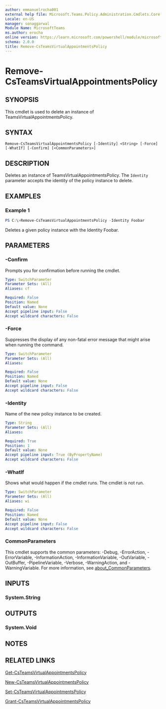```yaml
---
author: emmanuelrocha001
external help file: Microsoft.Teams.Policy.Administration.Cmdlets.Core.dll-Help.xml
Locale: en-US
manager: sonaggarwal
Module Name: MicrosoftTeams
ms.author: erocha
online version: https://learn.microsoft.com/powershell/module/microsoftteams/remove-csteamsvirtualappointmentspolicy
schema: 2.0.0
title: Remove-CsTeamsVirtualAppointmentsPolicy
---
```


# Remove-CsTeamsVirtualAppointmentsPolicy

## SYNOPSIS
This cmdlet is used to delete an instance of TeamsVirtualAppointmentsPolicy.

## SYNTAX

```
Remove-CsTeamsVirtualAppointmentsPolicy [-Identity] <String> [-Force] [-WhatIf] [-Confirm] [<CommonParameters>]
```

## DESCRIPTION
Deletes an instance of TeamsVirtualAppointmentsPolicy. The `Identity` parameter accepts the identity of the policy instance to delete.

## EXAMPLES

### Example 1
```powershell
PS C:\>Remove-CsTeamsVirtualAppointmentsPolicy -Identity Foobar
```

Deletes a given policy instance with the Identity Foobar.

## PARAMETERS

### -Confirm
Prompts you for confirmation before running the cmdlet.

```yaml
Type: SwitchParameter
Parameter Sets: (All)
Aliases: cf

Required: False
Position: Named
Default value: None
Accept pipeline input: False
Accept wildcard characters: False
```

### -Force
Suppresses the display of any non-fatal error message that might arise when running the command.

```yaml
Type: SwitchParameter
Parameter Sets: (All)
Aliases:

Required: False
Position: Named
Default value: None
Accept pipeline input: False
Accept wildcard characters: False
```

### -Identity
Name of the new policy instance to be created.

```yaml
Type: String
Parameter Sets: (All)
Aliases:

Required: True
Position: 1
Default value: None
Accept pipeline input: True (ByPropertyName)
Accept wildcard characters: False
```

### -WhatIf
Shows what would happen if the cmdlet runs.
The cmdlet is not run.

```yaml
Type: SwitchParameter
Parameter Sets: (All)
Aliases: wi

Required: False
Position: Named
Default value: None
Accept pipeline input: False
Accept wildcard characters: False
```

### CommonParameters
This cmdlet supports the common parameters: -Debug, -ErrorAction, -ErrorVariable, -InformationAction, -InformationVariable, -OutVariable, -OutBuffer, -PipelineVariable, -Verbose, -WarningAction, and -WarningVariable. For more information, see [about_CommonParameters](https://go.microsoft.com/fwlink/?LinkID=113216).

## INPUTS

### System.String

## OUTPUTS

### System.Void

## NOTES

## RELATED LINKS
[Get-CsTeamsVirtualAppointmentsPolicy](https://learn.microsoft.com/powershell/module/microsoftteams/get-csteamsvirtualappointmentspolicy)

[New-CsTeamsVirtualAppointmentsPolicy](https://learn.microsoft.com/powershell/module/microsoftteams/new-csteamsvirtualappointmentspolicy)

[Set-CsTeamsVirtualAppointmentsPolicy](https://learn.microsoft.com/powershell/module/microsoftteams/set-csteamsvirtualappointmentspolicy)

[Grant-CsTeamsVirtualAppointmentsPolicy](https://learn.microsoft.com/powershell/module/microsoftteams/grant-csteamsvirtualappointmentspolicy)
